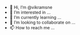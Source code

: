 - 👋 Hi, I’m @vikramsne
- 👀 I’m interested in ...
- 🌱 I’m currently learning ...
- 💞️ I’m looking to collaborate on ...
- 📫 How to reach me ...

<!---
vikramsne/vikramsne is a ✨ special ✨ repository because its `README.md` (this file) appears on your GitHub profile.
You can click the Preview link to take a look at your changes.
--->
